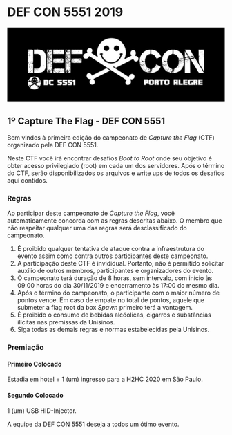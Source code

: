 # DEF CON 5551 2019

![](defcon5551.jpg)

## 1º Capture The Flag - DEF CON 5551

Bem vindos à primeira edição do campeonato de _Capture the Flag_ (CTF) organizado pela DEF CON 5551.

Neste CTF você irá encontrar desafios _Boot to Root_ onde seu objetivo é obter acesso privilegiado (root) em cada um dos servidores. Após o término do CTF, serão disponibilizados os arquivos e write ups de todos os desafios aqui contidos.

### Regras

Ao participar deste campeonato de _Capture the Flag_, você automaticamente concorda com as regras descritas abaixo. O membro que não respeitar qualquer uma das regras será desclassificado do campeonato.

1. É proibido qualquer tentativa de ataque contra a infraestrutura do evento assim como contra outros participantes deste campeonato.
2. A participação deste CTF é invididual. Portanto, não é permitido solicitar auxílio de outros membros, participantes e organizadores do evento.
3. O campeonato terá duração de 8 horas, sem intervalo, com início às 09:00 horas do dia 30/11/2019 e encerramento às 17:00 do mesmo dia.
4. Após o término do campeonato, o participante com o maior número de pontos vence. Em caso de empate no total de pontos, aquele que submeter a flag root da box *Spawn* primeiro terá a vantagem.
6. É proibido o consumo de bebidas alcóolicas, cigarros e substâncias ilícitas nas premissas da Unisinos.
7. Siga todas as demais regras e normas estabelecidas pela Unisinos.

### Premiação

#### Primeiro Colocado

Estadia em hotel + 1 (um) ingresso para a H2HC 2020 em São Paulo.

#### Segundo Colocado

1 (um) USB HID-Injector.

A equipe da DEF CON 5551 deseja a todos um ótimo evento.
